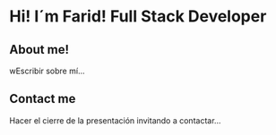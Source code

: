 # Hi! I´m Farid! Full Stack Developer

## About me!

wEscribir sobre mí...

## Contact me

Hacer el cierre de la presentación invitando a contactar...
